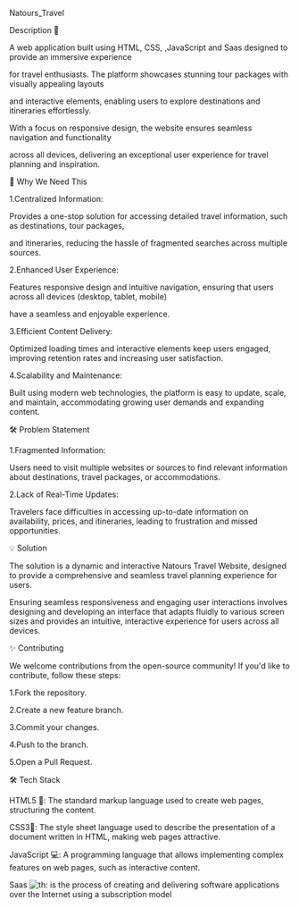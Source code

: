 Natours_Travel

Description 📑

A web application built using HTML, CSS, ,JavaScript and Saas designed to provide an immersive experience

for travel enthusiasts. The platform showcases stunning tour packages with visually appealing layouts

and interactive elements, enabling users to explore destinations and itineraries effortlessly. 

With a focus on responsive design, the website ensures seamless navigation and functionality 

across all devices, delivering an exceptional user experience for travel planning and inspiration.

🌟 Why We Need This

1.Centralized Information:

Provides a one-stop solution for accessing detailed travel information, such as destinations, tour packages, 

and itineraries, reducing the hassle of fragmented searches across multiple sources.

2.Enhanced User Experience:

Features responsive design and intuitive navigation, ensuring that users across all devices (desktop, tablet, mobile)

have a seamless and enjoyable experience.

3.Efficient Content Delivery:

Optimized loading times and interactive elements keep users engaged, improving retention rates and increasing user satisfaction.

4.Scalability and Maintenance:

Built using modern web technologies, the platform is easy to update, scale, and maintain, accommodating growing user demands and expanding content.


🛠 Problem Statement

1.Fragmented Information:

Users need to visit multiple websites or sources to find relevant information about destinations, travel packages, or accommodations.

2.Lack of Real-Time Updates:

Travelers face difficulties in accessing up-to-date information on availability, prices, and itineraries, leading to frustration and missed opportunities.


💡 Solution

The solution is a dynamic and interactive Natours Travel Website, designed to provide a comprehensive and seamless travel planning experience for users.

Ensuring seamless responsiveness and engaging user interactions involves designing and developing an interface that adapts fluidly to various screen 
sizes and provides an intuitive, interactive experience for users across all devices.  

 
✨ Contributing

We welcome contributions from the open-source community! If you'd like to contribute, follow these steps:

1.Fork the repository.

2.Create a new feature branch.

3.Commit your changes.

4.Push to the branch.

5.Open a Pull Request.


🛠 Tech Stack

HTML5 📝: The standard markup language used to create web pages, structuring the content.

CSS3🎨: The style sheet language used to describe the presentation of a document written in HTML, making web pages attractive.

JavaScript 💻: A programming language that allows implementing complex features on web pages, such as interactive content.

Saas ![th](https://github.com/user-attachments/assets/4ff6a47e-3d05-4c59-8a44-85aec8f4c256): is the process of creating and delivering software 
applications over the Internet using a subscription model


 



